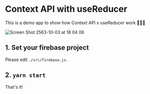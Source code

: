 # Context API with useReducer

This is a demo app to show how Context API x useReducer work 🧝🏻‍♀️

![Screen Shot 2563-10-03 at 18 04 06](https://user-images.githubusercontent.com/980588/95004644-f6e55e80-05a2-11eb-8987-1b292344865f.png)


## 1. Set your firebase project

Please edit `./src/firebase.js`.

## 2. `yarn start`

That's it!
